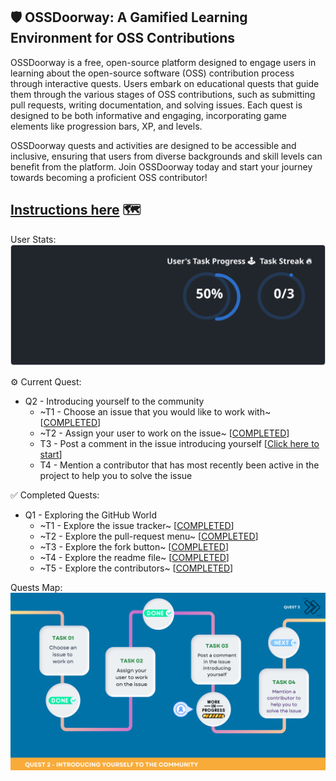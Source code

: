 ## 🛡️ OSSDoorway: A Gamified Learning Environment for OSS Contributions

OSSDoorway is a free, open-source platform designed to engage users in learning about the open-source software (OSS) contribution process through interactive quests. Users embark on educational quests that guide them through the various stages of OSS contributions, such as submitting pull requests, writing documentation, and solving issues. Each quest is designed to be both informative and engaging, incorporating game elements like progression bars, XP, and levels.

OSSDoorway quests and activities are designed to be accessible and inclusive, ensuring that users from diverse backgrounds and skill levels can benefit from the platform. Join OSSDoorway today and start your journey towards becoming a proficient OSS contributor!

**[Instructions here](https://github.com/caiton1/OSS-Doorway/blob/main/instructions.md)** 🗺️
---

User Stats:<br>
  ![User Draft Stats](/userCards/draft-1725144890390.svg?)

⚙️ Current Quest: 
  - Q2 - Introducing yourself to the community
    -  ~T1 - Choose an issue that you would like to work with~ [[COMPLETED](https://github.com/connman4027/test-repo/issues/21)]
    -  ~T2 - Assign your user to work on the issue~ [[COMPLETED](https://github.com/connman4027/test-repo/issues/22)]
    - T3 - Post a comment in the issue introducing yourself [[Click here to start](https://github.com/connman4027/test-repo/issues/23)]
    - T4 - Mention a contributor that has most recently been active in the project to help you to solve the issue

✅ Completed Quests: 
  - Q1 - Exploring the GitHub World
    - ~T1 - Explore the issue tracker~ [[COMPLETED](https://github.com/connman4027/test-repo/issues/16)]
    - ~T2 - Explore the pull-request menu~ [[COMPLETED](https://github.com/connman4027/test-repo/issues/17)]
    - ~T3 - Explore the fork button~ [[COMPLETED](https://github.com/connman4027/test-repo/issues/18)]
    - ~T4 - Explore the readme file~ [[COMPLETED](https://github.com/connman4027/test-repo/issues/19)]
    - ~T5 - Explore the contributors~ [[COMPLETED](https://github.com/connman4027/test-repo/issues/20)]

Quests Map:
![Quest Map](https://github.com/RESHAPELab/OSS-Doorway/blob/main/map/Q2T3.png)
